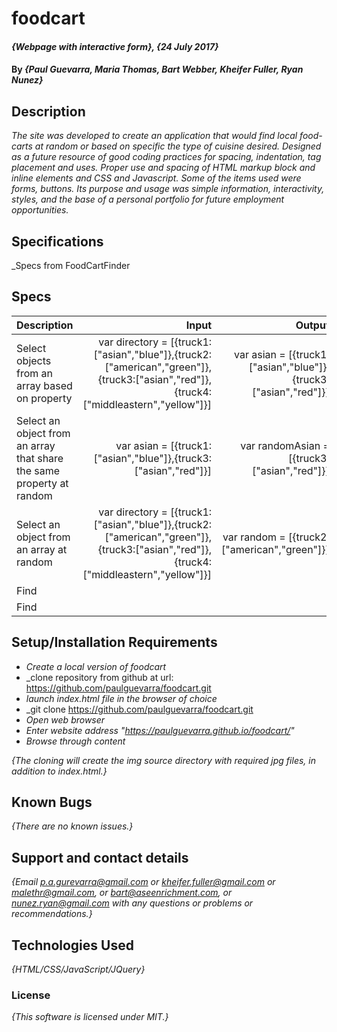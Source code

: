 # foodcart

#### _{Webpage with interactive form}, {24 July 2017}_

#### By _**{Paul Guevarra, Maria Thomas, Bart Webber, Kheifer Fuller, Ryan Nunez}**_

## Description

_The site was developed to create an application that would find local food-carts at random or based on specific the type of cuisine desired. Designed as a future resource of good coding practices for spacing, indentation, tag placement and uses. Proper use and spacing of HTML markup block and inline elements and CSS and Javascript. Some of the items used were forms, buttons. Its purpose and usage was simple information, interactivity, styles, and the base of a personal portfolio for future employment opportunities._

## Specifications
_Specs from FoodCartFinder

## Specs
| Description                                        | Input                                       | Output              |
| -------------------------------------------------- | -------------------------------------------:| ------------------: |
| Select objects from an array based on property   | var directory = [{truck1:["asian","blue"]},{truck2:["american","green"]},{truck3:["asian","red"]},{truck4:["middleastern","yellow"]}] | var asian = [{truck1:["asian","blue"]},{truck3:["asian","red"]}]                   |
| Select an object from an array that share the same property at random | var asian = [{truck1:["asian","blue"]},{truck3:["asian","red"]}] | var randomAsian = [{truck3:["asian","red"]}]                    |
| Select an object from an array at random | var directory = [{truck1:["asian","blue"]},{truck2:["american","green"]},{truck3:["asian","red"]},{truck4:["middleastern","yellow"]}] | var random = [{truck2:["american","green"]}]                    |
| Find                                               |                                             |                     |
| Find                                               |                                             |                     |



## Setup/Installation Requirements

* _Create a local version of foodcart_
* _clone repository from github at url: https://github.com/paulguevarra/foodcart.git
* _launch index.html file in the browser of choice_
* _git clone https://github.com/paulguevarra/foodcart.git
* _Open web browser_
* _Enter website address "https://paulguevarra.github.io/foodcart/"_
* _Browse through content_


_{The cloning will create the img source directory with required jpg files, in addition to index.html.}_

## Known Bugs

_{There are no known issues.}_

## Support and contact details

_{Email p.a.gurevarra@gmail.com or kheifer.fuller@gmail.com or malethr@gmail.com, or bart@aseenrichment.com, or nunez.ryan@gmail.com with any questions or problems or recommendations.}_

## Technologies Used

_{HTML/CSS/JavaScript/JQuery}_

### License

*{This software is licensed under MIT.}*
